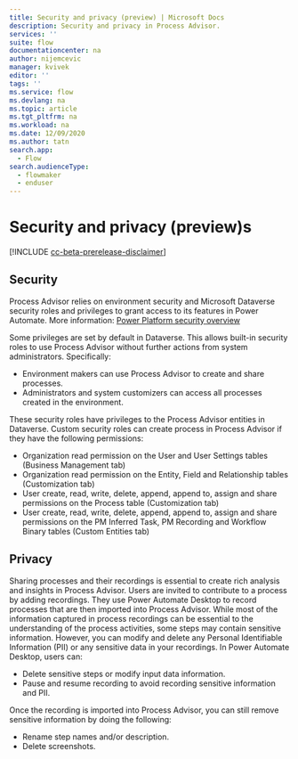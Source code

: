 ```yaml
---
title: Security and privacy (preview) | Microsoft Docs
description: Security and privacy in Process Advisor.
services: ''
suite: flow
documentationcenter: na
author: nijemcevic 
manager: kvivek
editor: ''
tags: ''
ms.service: flow
ms.devlang: na
ms.topic: article
ms.tgt_pltfrm: na
ms.workload: na
ms.date: 12/09/2020
ms.author: tatn
search.app: 
  - Flow
search.audienceType: 
  - flowmaker
  - enduser
---
```

# Security and privacy (preview)s

[!INCLUDE [cc-beta-prerelease-disclaimer](includes/cc-beta-prerelease-disclaimer.md)]

## Security

Process Advisor relies on environment security and Microsoft Dataverse security roles and privileges to grant access to its features in Power Automate. More information: [Power Platform security overview](/power-platform/admin/wp-security)

Some privileges are set by default in Dataverse. This allows built-in security roles to use Process Advisor without further actions from system administrators. Specifically:

- Environment makers can use Process Advisor to create and share processes.
- Administrators and system customizers can access all processes created in the environment.

These security roles have privileges to the Process Advisor entities in Dataverse. Custom security roles can create process in Process Advisor if they have the following permissions:

- Organization read permission on the User and User Settings tables (Business Management tab)
- Organization read permission on the Entity, Field and Relationship tables (Customization tab)
- User create, read, write, delete, append, append to, assign and share permissions on the Process table (Customization tab)
- User create, read, write, delete, append, append to, assign and share permissions on the PM Inferred Task, PM Recording and Workflow Binary tables (Custom Entities tab)

## Privacy

Sharing processes and their recordings is essential to create rich analysis and insights in Process Advisor. Users are invited to contribute to a process by adding recordings. They use Power Automate Desktop to record processes that are then imported into Process Advisor. 
While most of the information captured in process recordings can be essential to the understanding of the process activities, some steps may contain sensitive information. However, you can modify and delete any Personal Identifiable Information (PII) or any sensitive data in your recordings.
In Power Automate Desktop, users can:

- Delete sensitive steps or modify input data information.
- Pause and resume recording to avoid recording sensitive information and PII.

Once the recording is imported into Process Advisor, you can still remove sensitive information by doing the following:

- Rename step names and/or description.
- Delete screenshots.

